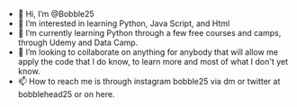 - 👋 Hi, I’m @Bobble25
- 👀 I’m interested in learning Python, Java Script, and Html
- 🌱 I’m currently learning Python through a few free courses and camps, through Udemy and Data Camp.
- 💞️ I’m looking to collaborate on anything for anybody that will allow me apply the code that I do know, to learn more and most of what I don't yet know.
- 📫 How to reach me is through instagram bobble25 via dm or twitter at bobblehead25 or on here.

<!---
Bobble25/Bobble25 is a ✨ special ✨ repository because its `README.md` (this file) appears on your GitHub profile.
You can click the Preview link to take a look at your changes.
--->
